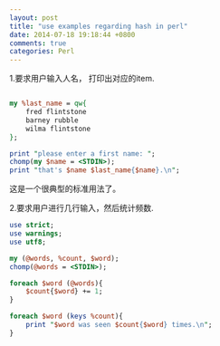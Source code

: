 ```yaml
---
layout: post
title: "use examples regarding hash in perl"
date: 2014-07-18 19:18:44 +0800
comments: true
categories: Perl
---
```

1.要求用户输入人名， 打印出对应的item.

```perl

my %last_name = qw{
    fred flintstone
    barney rubble
    wilma flintstone
};

print "please enter a first name: ";
chomp(my $name = <STDIN>);
print "that's $name $last_name{$name}.\n";


```  
这是一个很典型的标准用法了。  

2.要求用户进行几行输入，然后统计频数.   

```perl
use strict;
use warnings;
use utf8;

my (@words, %count, $word);
chomp(@words = <STDIN>);

foreach $word (@words){
    $count{$word} += 1;
}

foreach $word (keys %count){
    print "$word was seen $count{$word} times.\n";
}

```
